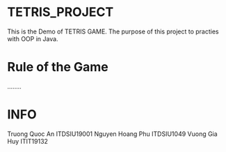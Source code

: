 #	TETRIS_PROJECT
 This is the Demo of TETRIS GAME.
 The purpose of this project to practies with OOP in Java.
 
#	Rule of the Game
 
........
#	INFO
Truong Quoc An ITDSIU19001
Nguyen Hoang Phu ITDSIU1049
Vuong Gia Huy ITIT19132
